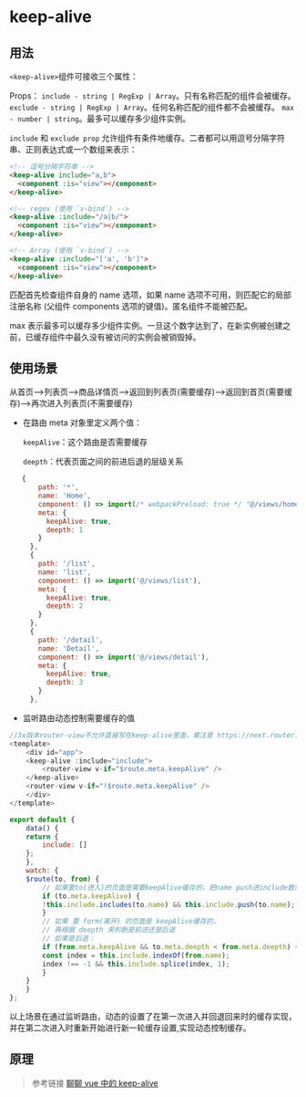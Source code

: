 # keep-alive

## 用法

`<keep-alive>`组件可接收三个属性：

Props：
`include - string | RegExp | Array`。只有名称匹配的组件会被缓存。
`exclude - string | RegExp | Array`。任何名称匹配的组件都不会被缓存。
`max - number | string`。最多可以缓存多少组件实例。

`include` 和 `exclude prop` 允许组件有条件地缓存。二者都可以用逗号分隔字符串、正则表达式或一个数组来表示：

```html
<!-- 逗号分隔字符串 -->
<keep-alive include="a,b">
  <component :is="view"></component>
</keep-alive>

<!-- regex (使用 `v-bind`) -->
<keep-alive :include="/a|b/">
  <component :is="view"></component>
</keep-alive>

<!-- Array (使用 `v-bind`) -->
<keep-alive :include="['a', 'b']">
  <component :is="view"></component>
</keep-alive>
```

匹配首先检查组件自身的 name 选项，如果 name 选项不可用，则匹配它的局部注册名称 (父组件 components 选项的键值)。匿名组件不能被匹配。

max 表示最多可以缓存多少组件实例。一旦这个数字达到了，在新实例被创建之前，已缓存组件中最久没有被访问的实例会被销毁掉。

## 使用场景

从首页–>列表页–>商品详情页–>返回到列表页(需要缓存)–>返回到首页(需要缓存)–>再次进入列表页(不需要缓存)

- 在路由 meta 对象里定义两个值：

  `keepAlive`：这个路由是否需要缓存

  `deepth`：代表页面之间的前进后退的层级关系

```javascript
   {
       path: '*',
       name: 'Home',
       component: () => import(/* webpackPreload: true */ '@/views/home'),
       meta: {
         keepAlive: true,
         deepth: 1
       }
     },
     {
       path: '/list',
       name: 'list',
       component: () => import('@/views/list'),
       meta: {
         keepAlive: true,
         deepth: 2
       }
     },
     {
       path: '/detail',
       name: 'Detail',
       component: () => import('@/views/detail'),
       meta: {
         keepAlive: true,
         deepth: 3
       }
     },
```

- 监听路由动态控制需要缓存的值

```javascript
//3x版本router-view不允许直接写在keep-alive里面，需注意 https://next.router.vuejs.org/zh/guide/migration/#router-view-%E3%80%81-keep-alive-%E5%92%8C-transition
<template>
    <div id="app">
    <keep-alive :include="include">
        <router-view v-if="$route.meta.keepAlive" />
    </keep-alive>
    <router-view v-if="!$route.meta.keepAlive" />
    </div>
</template>

export default {
    data() {
    return {
        include: []
    };
    },
    watch: {
    $route(to, from) {
        // 如果要to(进入)的页面是需要keepAlive缓存的，把name push进include数组中
        if (to.meta.keepAlive) {
        !this.include.includes(to.name) && this.include.push(to.name);
        }
        // 如果 要 form(离开) 的页面是 keepAlive缓存的，
        // 再根据 deepth 来判断是前进还是后退
        // 如果是后退：
        if (from.meta.keepAlive && to.meta.deepth < from.meta.deepth) {
        const index = this.include.indexOf(from.name);
        index !== -1 && this.include.splice(index, 1);
        }
    }
    }
};
```

以上场景在通过监听路由，动态的设置了在第一次进入并回退回来时的缓存实现，并在第二次进入时重新开始进行新一轮缓存设置,实现动态控制缓存。

## 原理

> 参考链接
> [聊聊 vue 中的 keep-alive](https://mp.weixin.qq.com/s?__biz=MzU0OTExNzYwNg==&mid=2247492067&idx=1&sn=afd964fce52e360310362ffde61033ab&scene=21#wechat_redirect)
